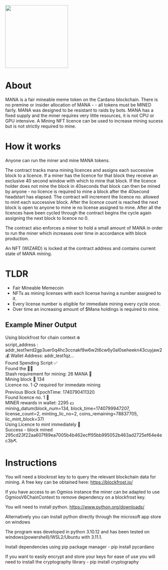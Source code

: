 <img src="https://github.com/while0x1/Mana-Mining/blob/main/manaLogo.PNG" width="200" height="200">

# About
MANA is a fair mineable meme token on the Cardano blockchain. There is no premine or insider allocation of MANA - - all tokens must be MINED fairly.  MANA was designed to be resistant to raids by bots. MANA has a fixed supply and the miner requires very little resources, it is not CPU or GPU intensive. A Mining NFT licence can be used to increase mining sucess but is not strictly required to mine.  

# How it works
Anyone can run the miner and mine MANA tokens. 

The contract tracks mana mining licences and assigns each successive block to a licence. If a miner has the licence for that block they receive an exclusive 40 second window with which to mine that block. If the licence holder does not mine the block in 40seconds that block can then be mined by anyone - no licence is required to mine a block after the 40second headstart has elapsed. The contract will increment the licence no. allowed to mint each successive block. After the licence count is reached the next block is open to anyone to mine ie no license assigned to mine. After all the licences have been cycled through the contract begins the cycle again assigning the next block to licence no 0. 

The contract also enforces a miner to hold a small amount of MANA in order to run the miner which increases over time in accordance with block production.

An NFT (WIZARD) is locked at the contract address and contains current state of MANA mining. 

# TLDR
- Fair Mineable Memecoin
- NFTs as mining licenses with each license having a number assigned to it.
- Every license number is eligible for immediate mining every cycle once. 
- Over time an increasing amount of $Mana holdings is required to mine. 

## Example Miner Output
Using blockfrost for chain context ❄️ <br>
script_address : addr_test1wrd2gp3uer0q4hc3ccnakf8w6w2t6cw6y0al0seheekn43cuyjaw2 <br>
💰 Wallet Address:  addr_test1qz... <br>
Found Spending Script ✅ <br>
Found the 🧙‍✨<br>
Stash requirement for mining: 26 MANA 💎 <br>
Mining block 🧱 134 <br>
Licence no. 1 📋  required for immedate mining <br>
Previous Block EpochTime: 1740790411320 <br>
Found licence no. 1  📄 <br>
MINER rewards in wallet: 2295 💵 <br>
mining_datum(block_num=134, block_time=1740799947207, license_count=2, minting_lic_no=2, coins_remaining=78837705, lic_mint_block=37) <br>
Using Licence to mint immediately 🚀 <br>
Success - block mined  295cd23f22aa607f89ea7005b4b462ecff95bb995052b463ad2725ef64e4ec3b⛏️ <br>

# Instructions

You will need a blockrost key to to query the relevant blockchain data for mining. A free key can be obtained here: https://blockfrost.io/

If you have access to an Ogmios instance the miner can be adapted to use OgmiosV6ChainContext to remove dependency on a blockfrost key. 

You will need to install python. https://www.python.org/downloads/

Alternatively you can install python directly through the microsoft app store on windows

The program was developed in python 3.10.12 and has been tested on windows(powershell)/WSL2/Ubuntu with 3.11.1.

Install dependencies using pip package manager - pip install pycardano

If you want to easily encrypt and store your keys for ease of use you will need to install the cryptography library - pip install cryptography

